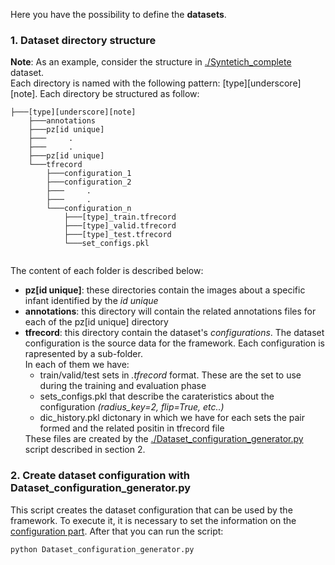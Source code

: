 Here you have the possibility to define the <b>datasets</b>.
 
<h3>1. Dataset directory structure</h3>

<b>Note</b>: As an example, consider the structure in <a href="./Syntetich_complete">./Syntetich_complete</a> dataset.
<br>
Each directory is named with the following pattern: [type][underscore][note]. Each directory be structured as follow:

```
├───[type][underscore][note]
	├───annotations
	├───pz[id unique]
	├───     .
	├───     .
	├───pz[id unique]
	└───tfrecord
		├───configuration_1
		├───configuration_2
		├───     .
		├───     .
		└───configuration_n
			├───[type]_train.tfrecord
			├───[type]_valid.tfrecord
			├───[type]_test.tfrecord
			└───set_configs.pkl
				
```

The content of each folder is described below:

<ul>
	<li><b>pz[id unique]</b>: these directories contain the images about a specific infant identified by the <i>id unique</i></li>
	<li><b>annotations</b>: this directory will contain the related annotations files for each of the pz[id unique] directory</li>
	<li><b>tfrecord</b>: this directory contain the dataset's <i>configurations</i>. The dataset configuration is the source data for the framework.
	Each configuration is rapresented by a sub-folder.<br>
	In each of them we have:
	<ul>
		<li>train/valid/test sets in <i>.tfrecord</i> format. These are the set to use during the training and evaluation phase</li>
		<li>sets_configs.pkl that describe the carateristics about the configuration <i>(radius_key=2, flip=True, etc..)</i></li>
		<li>dic_history.pkl dictonary in which we have for each sets the pair formed and the related positin in tfrecord file</li>
	</ul>
	These files are created by the <a href="./Dataset_configuration_generator.py"> ./Dataset_configuration_generator.py </a> script described in section 2.</li>
</ul>

<h3>2. Create dataset configuration with Dataset_configuration_generator.py</h3>

This script creates the dataset configuration that can be used by the framework.
To execute it, it is necessary to set the information on the <a href="./Dataset_configuration_generator.py#L343"> configuration part</a>. After that you can run the script:
```
python Dataset_configuration_generator.py
```
